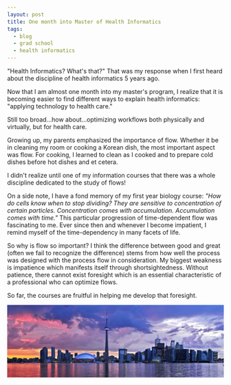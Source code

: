 ```yaml
---
layout: post
title: One month into Master of Health Informatics
tags:
  - blog
  - grad school
  - health informatics
---
```


"Health Informatics? What's that?" That was my response when I first heard about the discipline of health informatics 5 years ago.

Now that I am almost one month into my master's program, I realize that it is becoming easier to find different ways to explain health informatics: "applying technology to health care."

Still too broad...how about...optimizing workflows both physically and virtually, but for health care.

Growing up, my parents emphasized the importance of flow. Whether it be in cleaning my room or cooking a Korean dish, the most important aspect was flow. For cooking, I learned to clean as I cooked and to prepare cold dishes before hot dishes and et cetera.

I didn't realize until one of my information courses that there was a whole discipline dedicated to the study of flows!

On a side note, I have a fond memory of my first year biology course: *"How do cells know when to stop dividing? They are sensitive to concentration of certain particles. Concentration comes with accumulation. Accumulation comes with time."* This particular progression of time-dependent flow was fascinating to me. Ever since then and whenever I become impatient, I remind myself of the time-dependency in many facets of life.

So why is flow so important? I think the difference between good and great (often we fail to recognize the difference) stems from how well the process was designed with the process flow in consideration. My biggest weakness is impatience which manifests itself through shortsightedness. Without patience, there cannot exist foresight which is an essential characteristic of a professional who can optimize flows.

So far, the courses are fruitful in helping me develop that foresight.

![Toronto_Ontario.jpg](/images/Toronto_Ontario.jpg)
